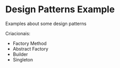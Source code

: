 # Design Patterns Example

Examples about some design patterns

Criacionais:

- Factory Method
- Abstract Factory
- Builder
- Singleton
